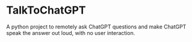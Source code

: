 # TalkToChatGPT
A python project to remotely ask ChatGPT questions and make ChatGPT speak the answer out loud, with no user interaction.
